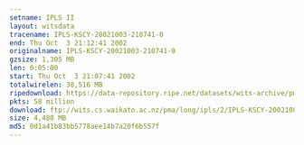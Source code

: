 ```yaml
---
setname: IPLS II
layout: witsdata
tracename: IPLS-KSCY-20021003-210741-0
end: Thu Oct  3 21:12:41 2002
originalname: IPLS-KSCY-20021003-210741-0
gzsize: 1,305 MB
len: 0:05:00
start: Thu Oct  3 21:07:41 2002
totalwirelen: 38,516 MB
ripedownload: https://data-repository.ripe.net/datasets/wits-archive/pma/long/ipls/2/IPLS-KSCY-20021003-210741-0.gz
pkts: 58 million
download: ftp://wits.cs.waikato.ac.nz/pma/long/ipls/2/IPLS-KSCY-20021003-210741-0.gz
size: 4,480 MB
md5: 0d1a41b83bb5778aee14b7a20f6b557f
---
```

